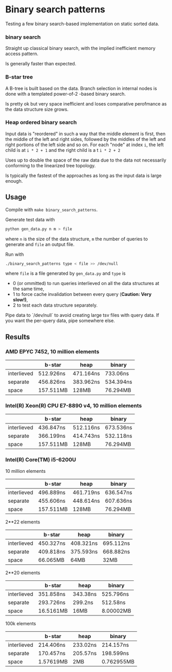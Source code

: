 # Binary search patterns

Testing a few binary search-based implementation on static sorted  data.

### binary search

Straight up classical binary search, with the implied inefficient memory access pattern.

Is generally faster than expected.

### B-star tree

A B-tree is built based on the data. Branch selection in internal nodes is done with a templated power-of-2 -based binary search.

Is pretty ok but very space inefficient and loses comparative perofmance as the data structure size grows.

### Heap ordered binary search

Input data is "reordered" in such a way that the middle element is first, then the middle of the left and right sides, followed by the middles of the left and right portions of the left side and so on. For each "node" at index `i`, the left child is at `i * 2 + 1` and the right child is a t `i * 2 + 2`

Uses up to double the space of the raw data due to the data not necessarily conforming to the linearized tree topology.

Is typically the fastest of the approaches as long as the input data is large enough.

## Usage

Compile with `make binary_search_patterns`.

Generate test data with 

```bash
python gen_data.py n m > file
```

where `n` is the size of the data structure, `m` the number of queries to generate and `file` an output file.

Run with

```bash
./binary_search_patterns type < file >> /dev/null
```

where `file` is a file generated by `gen_data.py` and `type` is

* 0 (or ommitted) to run queries interlieved on all the data structures at the same time,
* 1 to force cache invalidation between every query (**Caution: Very slow!)**,
* 2 to test each data structure separately.

Pipe data to ´/dev/null´ to avoid creating large tsv files with query data. If you want the per-query data, pipe somewhere else.

## Results

### AMD EPYC 7452, 10 million elements

|             | b-star    |heap       | binary   |
|-------------|-----------|-----------|----------|
| interlieved | 512.926ns | 471.164ns | 733.06ns |
| separate    | 456.826ns | 383.962ns | 534.394ns|
| space       | 157.511MB | 128MB     | 76.294MB |

### Intel(R) Xeon(R) CPU E7-8890 v4, 10 million elements

|             | b-star    |heap       | binary   |
|-------------|-----------|-----------|----------|
| interlieved | 436.847ns | 512.116ns | 673.536ns|
| separate    | 366.199ns | 414.743ns | 532.118ns|
| space       | 157.511MB | 128MB     | 76.294MB |

### Intel(R) Core(TM) i5-6200U

10 million elements

|             | b-star    |heap       | binary   |
|-------------|-----------|-----------|----------|
| interlieved | 496.889ns | 461.719ns | 636.547ns|
| separate    | 455.606ns | 448.614ns | 607.636ns|
| space       | 157.511MB | 128MB     | 76.294MB |

2**22 elements

|             | b-star    |heap       | binary   |
|-------------|-----------|-----------|----------|
| interlieved | 450.327ns | 408.321ns | 695.112ns|
| separate    | 409.818ns | 375.593ns | 668.882ns|
| space       | 66.065MB  | 64MB      | 32MB     |

2**20 elements

|             | b-star    |heap       | binary   |
|-------------|-----------|-----------|----------|
| interlieved | 351.858ns | 343.38ns  | 525.796ns|
| separate    | 293.726ns | 299.2ns   | 512.58ns |
| space       | 16.5161MB | 16MB      | 8.00002MB|

100k elements

|             | b-star    |heap       | binary    |
|-------------|-----------|-----------|-----------|
| interlieved | 214.406ns | 233.02ns  | 214.157ns |
| separate    | 170.457ns | 205.57ns  | 198.599ns |
| space       | 1.57619MB | 2MB       | 0.762955MB|


